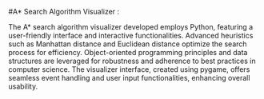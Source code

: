 #A* Search Algorithm Visualizer :

The A* search algorithm visualizer developed employs Python, featuring a user-friendly interface and interactive functionalities. Advanced heuristics such as Manhattan distance and Euclidean distance optimize the search process for efficiency. Object-oriented programming principles and data structures are leveraged for robustness and adherence to best practices in computer science. The visualizer interface, created using pygame, offers seamless event handling and user input functionalities, enhancing overall usability.
